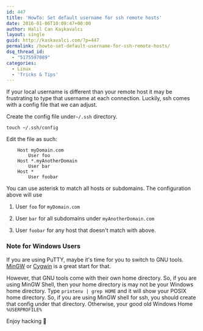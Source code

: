 ```yaml
---
id: 447
title: 'HowTo: Set default username for ssh remote hosts'
date: 2016-01-06T10:09:47+00:00
author: Halil Can Kaşkavalcı
layout: single
guid: http://kaskavalci.com/?p=447
permalink: /howto-set-default-username-for-ssh-remote-hosts/
dsq_thread_id:
  - "5175597089"
categories:
  - Linux
  - 'Tricks & Tips'
---
```

If your local username is different than your remote host it may be frustrating to type that username at each connection. Luckily, ssh comes with a config file that we can adjust.

Create the config file under`~/.ssh` directory.

`touch ~/.ssh/config`

Edit the file as such:
```
    Host myDomain.com
        User foo
    Host *.myAnotherDomain
        User bar
    Host *
        User foobar
```

You can use asterisk to match all hosts or subdomains. The configuration above will use

1. User `foo` for `myDomain.com`

2. User `bar` for all subdomains under `myAnotherDomain.com`

3. User `foobar` for any host that doesn't match with above.

### Note for Windows Users

If you are using PuTTY, maybe it's time for you to switch to GNU tools. [MinGW](http://www.mingw.org/) or [Cygwin](https://www.cygwin.com/) is a great start for that.

However, that GNU tools come with their own home directory. So, if you are using MinGW Shell, then your home directory is may not be your Windows home directory. Type `printenv | grep HOME` and it will show your POSIX home directory. So, if you are using MinGW shell for ssh, you should create that config under that directory. Otherwise, your good old Windows Home `%USERPROFILE%`

Enjoy hacking 🙂
